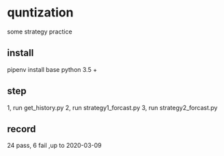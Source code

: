 # quntization
some strategy practice

## install
pipenv install
base python 3.5 +

## step
1, run get_history.py
2, run strategy1_forcast.py
3, run strategy2_forcast.py

## record
24 pass, 6 fail ,up to 2020-03-09

